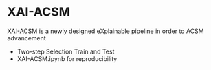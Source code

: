 # XAI-ACSM
XAI-ACSM is a newly designed eXplainable pipeline in order to ACSM advancement

- Two-step Selection Train and Test
- XAI-ACSM.ipynb for reproducibility
